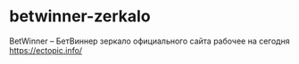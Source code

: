 # betwinner-zerkalo
BetWinner – БетВиннер зеркало официального сайта рабочее на сегодня
https://ectopic.info/ 
